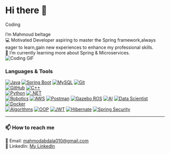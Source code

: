 # Hi there 👋
Coding

 I’m Mahmoud beltage  
💻 Motivated   Developer aspiring to master the Spring framework,always eager to learn,gain new experiences to enhance my professional skills.  
🌱 I’m currently learning more about Spring & Microservices.  
![Coding GIF](https://media.giphy.com/media/13HgwGsXF0aiGY/giphy.gif) 
### Languages & Tools
[![Java](https://img.shields.io/badge/Java-ED8B00?style=for-the-badge&logo=java&logoColor=white)](https://www.java.com/)  [![Spring Boot](https://img.shields.io/badge/SpringBoot-6DB33F?style=for-the-badge&logo=spring&logoColor=white)](https://spring.io/projects/spring-boot)  [![MySQL](https://img.shields.io/badge/MySQL-4479A1?style=for-the-badge&logo=mysql&logoColor=white)](https://www.mysql.com/)  [![Git](https://img.shields.io/badge/Git-F05032?style=for-the-badge&logo=git&logoColor=white)](https://git-scm.com/)  
[![GitHub](https://img.shields.io/badge/GitHub-181717?style=for-the-badge&logo=github&logoColor=white)](https://github.com/)   [![C++](https://img.shields.io/badge/C++-00599C?style=for-the-badge&logo=c%2B%2B&logoColor=white)](https://isocpp.org/)  
[![Python](https://img.shields.io/badge/Python-3776AB?style=for-the-badge&logo=python&logoColor=white)](https://www.python.org/)  [![.NET](https://img.shields.io/badge/.NET-512BD4?style=for-the-badge&logo=.net&logoColor=white)](https://dotnet.microsoft.com/)  
[![Robotics](https://img.shields.io/badge/Robotics-FF5733?style=for-the-badge&logo=robotframework&logoColor=white)](https://robotframework.org/)  [![AWS](https://img.shields.io/badge/AWS-232F3E?style=for-the-badge&logo=amazon-aws&logoColor=white)](https://aws.amazon.com/)   [![Postman](https://img.shields.io/badge/Postman-FF6C37?style=for-the-badge&logo=postman&logoColor=white)](https://www.postman.com/)
[![Gazebo ROS](https://img.shields.io/badge/Gazebo-0081C9?style=for-the-badge&logo=ros&logoColor=white)](https://www.ros.org/)   [![AI](https://img.shields.io/badge/AI-FF6F61?style=for-the-badge&logo=tensorflow&logoColor=white)](https://www.tensorflow.org/)  [![Data Scientist](https://img.shields.io/badge/Data%20Scientist-4B0082?style=for-the-badge&logo=python&logoColor=white)](https://www.python.org/)
[![Docker](https://img.shields.io/badge/Docker-2496ED?style=for-the-badge&logo=docker&logoColor=white)](https://www.docker.com/)  
[![Algorithms](https://img.shields.io/badge/Algorithms-FFD700?style=for-the-badge&logo=codeforces&logoColor=black)](https://cp-algorithms.com/) [![OOP](https://img.shields.io/badge/OOP-000000?style=for-the-badge&logo=java&logoColor=white)](https://en.wikipedia.org/wiki/Object-oriented_programming) [![JWT](https://img.shields.io/badge/JWT-000000?style=for-the-badge&logo=jsonwebtokens&logoColor=white)](https://jwt.io/) [![Hibernate](https://img.shields.io/badge/Hibernate-59666C?style=for-the-badge&logo=hibernate&logoColor=white)](https://hibernate.org/) [![Spring Security](https://img.shields.io/badge/Spring_Security-6DB33F?style=for-the-badge&logo=springsecurity&logoColor=white)](https://spring.io/projects/spring-security)






---
### 📫 How to reach me

📧 Email: mahmodabdala010@gmail.com  
🔗 LinkedIn: [My LinkedIn](https://www.linkedin.com/in/beltage-20b5aa303)  
 

